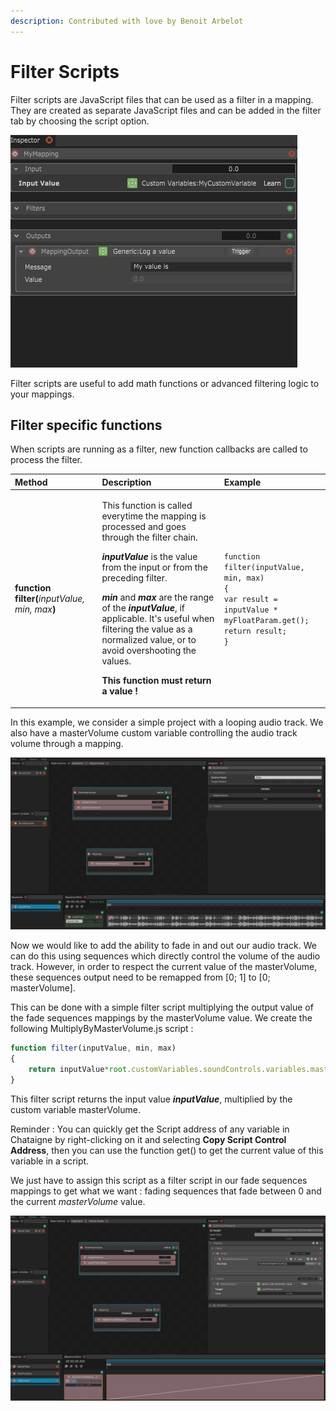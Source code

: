 ```yaml
---
description: Contributed with love by Benoit Arbelot
---
```


# Filter Scripts

Filter scripts are JavaScript files that can be used as a filter in a mapping. They are created as separate JavaScript files and can be added in the filter tab by choosing the script option.

![](../../.gitbook/assets/filterscript_creation.gif)

Filter scripts are useful to add math functions or advanced filtering logic to your mappings.

## Filter specific functions <a id="condition-specific-methods-the-local-object"></a>

When scripts are running as a filter, new function callbacks are called to process the filter.

<table>
  <thead>
    <tr>
      <th style="text-align:left">Method</th>
      <th style="text-align:left">Description</th>
      <th style="text-align:left">Example</th>
    </tr>
  </thead>
  <tbody>
    <tr>
      <td style="text-align:left"><b>function filter(</b><em>inputValue, min, max</em><b>)</b>
      </td>
      <td style="text-align:left">
        <p>This function is called everytime the mapping is processed and goes through
          the filter chain.</p>
        <p><em><b>inputValue</b></em> is the value from the input or from the preceding
          filter.</p>
        <p><em><b>min</b></em> and <em><b>max</b></em> are the range of the <em><b>inputValue</b></em>,
          if applicable. It&apos;s useful when filtering the value as a normalized
          value, or to avoid overshooting the values.
          <br />
        </p>
        <p><b>This function must return a value !</b>
        </p>
      </td>
      <td style="text-align:left"><code>function filter(inputValue, min, max)<br />{<br />var result = inputValue * myFloatParam.get();<br />return result;<br />}</code>
      </td>
    </tr>
  </tbody>
</table>In this example, we consider a simple project with a looping audio track. We also have a masterVolume custom variable controlling the audio track volume through a mapping.

![](../../.gitbook/assets/filterscript_mastervolumeexample_presentation.gif)

Now we would like to add the ability to fade in and out our audio track. We can do this using sequences which directly control the volume of the audio track. However, in order to respect the current value of the masterVolume, these sequences output need to be remapped from \[0; 1\] to \[0; masterVolume\].

This can be done with a simple filter script multiplying the output value of the fade sequences mappings by the masterVolume value. We create the following MultiplyByMasterVolume.js script :

```javascript
function filter(inputValue, min, max)
{
    return inputValue*root.customVariables.soundControls.variables.masterVolume.masterVolume.get();
}
```

This filter script returns the input value _**inputValue**_, multiplied by the custom variable masterVolume.

Reminder : You can quickly get the Script address of any variable in Chataigne by right-clicking on it and selecting **Copy Script Control Address**, then you can use the function get\(\) to get the current value of this variable in a script.

We just have to assign this script as a filter script in our fade sequences mappings to get what we want : fading sequences that fade between 0 and the current _masterVolume_ value.

![](../../.gitbook/assets/filterscript_mastervolumeexample_withfilterscript.gif)

